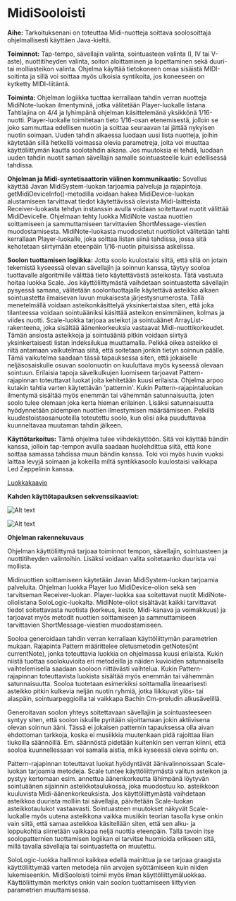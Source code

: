 # MidiSooloisti

**Aihe:** Tarkoituksenani on toteuttaa Midi-nuotteja soittava soolosoittaja ohjelmallisesti käyttäen Java-kieltä.

**Toiminnot:** Tap-tempo, sävellajin valinta, sointuasteen valinta (I, IV tai V-aste), nuottitiheyden valinta, soiton aloittaminen ja lopettaminen sekä duuri- tai molliasteikon valinta. Ohjelma käyttää tietokoneen omaa sisäistä MIDI-soitinta ja sillä voi soittaa myös ulkoisia syntikoita, jos koneeseen on kytketty MIDI-liitäntä.

**Toiminta:** Ohjelman logiikka tuottaa kerrallaan tahdin verran nuotteja MidiNote-luokan ilmentyminä, jotka välitetään Player-luokalle listana. Tahtilajina on 4/4 ja lyhimpänä ohjelman käsittelemänä yksikkönä 1/16-nuotti. Player-luokalle toimitetaan tieto 1/16-osan etenemisestä, jolloin se joko sammuttaa edellisen nuotin ja soittaa seuraavan tai jättää nykyisen nuotin soimaan.
Uuden tahdin alkaessa luodaan uusi lista nuotteja, joihin käytetään sillä hetkellä voimassa olevia parametreja, joita voi muuttaa käyttöliittymän kautta soolotahdin aikana. Jos muutoksia ei tehdä, luodaan uuden tahdin nuotit saman sävellajin samalle sointuasteelle kuin edellisessä tahdissa.

**Ohjelman ja Midi-syntetisaattorin välinen kommunikaatio:** Sovellus käyttää Javan MidiSystem-luokan tarjoamia palveluja ja rajapintoja. getMidiDeviceInfo()-metodilla voidaan hakea MidiDevice-luokan alustamiseen tarvittavat tiedot käytettävissä olevista Midi-laitteista. Receiver-luokasta tehdyn instanssin avulla voidaan soitettavat nuotit välittää MidiDevicelle.
Ohjelmaan tehty luokka MidiNote vastaa nuottien soittamiseen ja sammuttamiseen tarvittavien ShortMessage-viestien muodostamisesta. MidiNote-luokasta muodostetut nuottioliot välitetään tahti kerrallaan Player-luokalle, joka soittaa listan siinä tahdissa, jossa sitä kehotetaan siirtymään eteenpäin 1/16-nuotin pituisissa askelissa.

**Soolon tuottamisen logiikka:** Jotta soolo kuulostaisi siltä, että sillä on jotain tekemistä kyseessä olevan sävellajin ja soinnun kanssa, täytyy sooloa tuottavalle algoritmille välittää tieto käytettävästä asteikosta. Tätä vastuuta hoitaa luokka Scale. Jos käyttöliittymästä vaihdetaan sointuastetta sävellajin pysyessä samana, välitetään soolontuottajalle käytettävä asteikko alkaen sointuastetta ilmaisevan luvun mukaisesta järjestysnumerosta. Tällä menetelmällä voidaan asteikonkäsittelyä yksinkertaistaa siten, että joka tilanteessa voidaan sointuääniksi käsittää asteikon ensimmäinen, kolmas ja viides nuotti. Scale-luokka tarjoaa asteikot ja sointuäänet ArrayList-rakenteena, joka sisältää äänenkorkeuksia vastaavat Midi-nuottikorkeudet. Tämän ansiosta asteikkoja ja sointuääniä pitkin voidaan siirtyä yksinkertaisesti listan indeksilukua muuttamalla. Pelkkä oikea asteikko ei riitä antamaan vaikutelmaa siitä, että soitetaan jonkin tietyn soinnun päälle. Tämä vaikutelma saadaan tässä tapauksessa siten, että jokaiselle neljäsosaiskulle osuvan soolonuotin on kuuluttava myös kyseessä olevaan sointuun. Erilaisia tapoja sävelkulkujen luomiseen tarjoavat Pattern-rajapinnan toteuttavat luokat joita kehitetään kuusi erilaista. Ohjelma arpoo kutakin tahtia varten käytettävän 'patternin'. Kukin Pattern-rajapintaluokan ilmentymä sisältää myös enemmän tai vähemmän satunnaisuutta, joten soolo tulee olemaan joka kerta hieman erilainen. Lisäksi satunnaisuutta hyödynnetään pidempien nuottien ilmestymisen määräämiseen. Pelkillä kuudestoistaosanuoteilla toteutettu soolo, kun olisi aika puuduttavaa kuunneltavaa muutaman tahdin jälkeen.

**Käyttötarkoitus:** Tämä ohjelma tulee viihdekäyttöön. Sitä voi käyttää bändin kanssa, jolloin tap-tempon avulla saadaan huolehdittua siitä, että kone soittaa samassa tahdissa muun bändin kanssa. Toki voi myös huvin vuoksi laittaa levyjä soimaan ja kokeilla miltä syntikkasoolo kuulostaisi vaikkapa Led Zeppelinin kanssa.

[Luokkakaavio](./luokkakaavio.pdf)


**Kahden käyttötapauksen sekvenssikaaviot:**

![Alt text](./Sekvenssikaavio1.png "Sekvenssikaavio 1")


![Alt text](./Sekvenssikaavio2.png "Sekvenssikaavio 2")


**Ohjelman rakennekuvaus**

Ohjelman käyttöliittymä tarjoaa toiminnot tempon, sävellajin, sointuasteen ja nuottitiheyden valintoihin. Lisäksi voidaan valita soitetaanko duurista vai mollista.

Midinuottien soittamiseen käytetään Javan MidiSystem-luokan tarjoamia palveluita. Ohjelman luokka Player luo MidiDevice-olion sekä sen tarvitseman Receiver-luokan. Player-luokka saa soitettavat nuotit MidiNote-oliolistana SoloLogic-luokalta. MidiNote-oliot sisältävät kaikki tarvittavat tiedot soitettavasta nuotista (korkeus, kesto, Midi-kanava ja voimakkuus) ja tarjoavat myös metodit nuottien soittamiseen ja sammuttamiseen tarvittavien ShortMessage-viestien muodostamiseen.

Sooloa generoidaan tahdin verran kerrallaan käyttöliittymän parametrien mukaan. Rajapinta Pattern määrittelee oletusmetodin getNotes(int currentNote), jonka toteuttavia luokkia on ohjelmassa kuusi erilaista. Kukin niistä tuottaa soolokuvioita eri metodeilla ja näiden kuvioiden satunnaisella vaihtelemisella saadaan sooloon riittävästi vaihtelua. Kukin Pattern-rajapinnan toteuttavista luokista sisältää myös enemmän tai vähemmän satunnaisuutta. Sooloa tuotetaan esimerkiksi soittamalla lineaarisesti asteikko pitkin kulkevia neljän nuotin ryhmiä, jotka liikkuvat ylös- tai alaspäin, sointuarpeggioilla tai vaikkapa Bachin Cm-preludin alkusävelillä.

Generoitavan soolon yhteys soitettavaan sävellajiin ja sointuasteeseen syntyy siten, että soolon iskuille pyritään sijoittamaan jokin aktiivisena olevan soinnun ääni. Tässä ei jokaisen patternin tapauksessa olla aivan ehdottoman tarkkoja, koska ei musiikkia muutenkaan pidä rajoittaa liian tiukoilla säännöillä. Em. säännöstä pidetään kuitenkin sen verran kiinni, että sooloa kuunnellessaan voi samalla aistia, mikä kyseessä oleva sointu on.

Pattern-rajapinnan toteuttavat luokat hyödyntävät äänivalinnoissaan Scale-luokan tarjoamia metodeja. Scale tuntee käyttöliittymästä valitun asteikon ja pystyy kertomaan esim. annettua äänenkorkeutta lähimpänä löytyvän sointuäänen sijainnin asteikkotaulukossa, joka muodostuu ko. asteikkoon kuuluvista Midi-äänenkorkeuksista. Jos käyttöliittymästä vaihdetaan asteikkoa duurista molliin tai sävellajia, päivitetään Scale-luokan asteikkotaulukot vastaavasti. Sointuasteen muutokset näkyvät Scale-luokalle myös uutena asteikkona vaikka musiikin teorian tasolla kyse onkin vain siitä, että samaa asteikkoa käsitellään siten, että sen alku- ja loppukohtia siirretään vaikkapa neljä nuottia eteenpäin. Tällä tavoin itse soolopatternien tuottamisen logiikan ei tarvitse huomioida erikseen sitä, millä tavalla sävellajia tai sointuastetta on muutettu.

SoloLogic-luokka hallinnoi kaikkea edellä mainittua ja se tarjoaa graagista käyttöliittymää varten metodeja niin arvojen syöttämiseen kuin niiden lukemiseenkin. MidiSooloisti toimii myös ilman käyttöliittymäluokkaa. Käyttöliittymän merkitys onkin vain soolon tuottamiseen liittyvien parametrien muuttamisessa.
